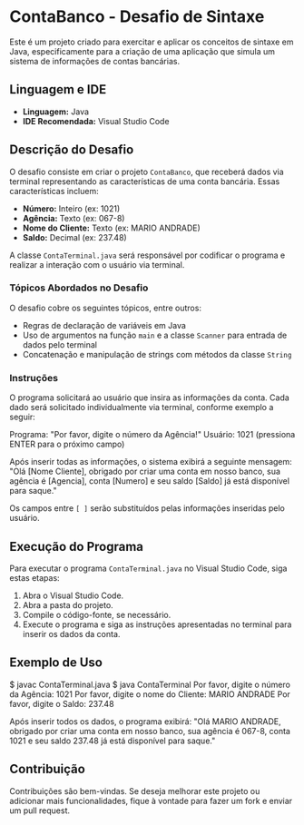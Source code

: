# ContaBanco - Desafio de Sintaxe

Este é um projeto criado para exercitar e aplicar os conceitos de sintaxe em Java, especificamente para a criação de uma aplicação que simula um sistema de informações de contas bancárias.

## Linguagem e IDE

- **Linguagem:** Java
- **IDE Recomendada:** Visual Studio Code

## Descrição do Desafio

O desafio consiste em criar o projeto `ContaBanco`, que receberá dados via terminal representando as características de uma conta bancária. Essas características incluem:

- **Número:** Inteiro (ex: 1021)
- **Agência:** Texto (ex: 067-8)
- **Nome do Cliente:** Texto (ex: MARIO ANDRADE)
- **Saldo:** Decimal (ex: 237.48)

A classe `ContaTerminal.java` será responsável por codificar o programa e realizar a interação com o usuário via terminal.

### Tópicos Abordados no Desafio

O desafio cobre os seguintes tópicos, entre outros:

- Regras de declaração de variáveis em Java
- Uso de argumentos na função `main` e a classe `Scanner` para entrada de dados pelo terminal
- Concatenação e manipulação de strings com métodos da classe `String`

### Instruções

O programa solicitará ao usuário que insira as informações da conta. Cada dado será solicitado individualmente via terminal, conforme exemplo a seguir:

Programa: "Por favor, digite o número da Agência!"
Usuário: 1021 (pressiona ENTER para o próximo campo)


Após inserir todas as informações, o sistema exibirá a seguinte mensagem:
"Olá [Nome Cliente], obrigado por criar uma conta em nosso banco, sua agência é [Agencia], conta [Numero] e seu saldo [Saldo] já está disponível para saque."


Os campos entre `[ ]` serão substituídos pelas informações inseridas pelo usuário.

## Execução do Programa

Para executar o programa `ContaTerminal.java` no Visual Studio Code, siga estas etapas:

1. Abra o Visual Studio Code.
2. Abra a pasta do projeto.
3. Compile o código-fonte, se necessário.
4. Execute o programa e siga as instruções apresentadas no terminal para inserir os dados da conta.

## Exemplo de Uso

$ javac ContaTerminal.java
$ java ContaTerminal
Por favor, digite o número da Agência:
1021
Por favor, digite o nome do Cliente:
MARIO ANDRADE
Por favor, digite o Saldo:
237.48


Após inserir todos os dados, o programa exibirá:
"Olá MARIO ANDRADE, obrigado por criar uma conta em nosso banco, sua agência é 067-8, conta 1021 e seu saldo 237.48 já está disponível para saque."


## Contribuição

Contribuições são bem-vindas. Se deseja melhorar este projeto ou adicionar mais funcionalidades, fique à vontade para fazer um fork e enviar um pull request.


